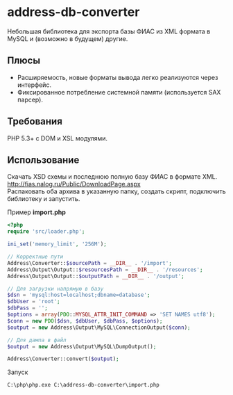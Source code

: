 address-db-converter
=========

Небольшая библиотека для экспорта базы ФИАС из XML формата в MySQL и (возможно в будущем) другие.    

Плюсы
----
  - Расширяемость, новые форматы вывода легко реализуются через интерфейс.
  - Фиксированное потребление системной памяти (используется SAX парсер).

Требования
----
PHP 5.3+ c DOM и XSL модулями.  

Использование
----
Скачать XSD схемы и последнюю полную базу ФИАС в формате XML.  
http://fias.nalog.ru/Public/DownloadPage.aspx  
Распаковать оба архива в указанную папку, создать скрипт, подключить библиотеку и запустить.

Пример **import.php**  
```php
<?php
require 'src/loader.php';

ini_set('memory_limit', '256M');

// Корректные пути
Address\Converter::$sourcePath = __DIR__ . '/import';
Address\Output\Output::$resourcesPath = __DIR__ . '/resources';
Address\Output\Output::$outputPath = __DIR__ . '/output';

// Для загрузки напрямую в базу
$dsn = 'mysql:host=localhost;dbname=database';
$dbUser = 'root';
$dbPass = '';
$options = array(PDO::MYSQL_ATTR_INIT_COMMAND => 'SET NAMES utf8');
$conn = new PDO($dsn, $dbUser, $dbPass, $options);
$output = new Address\Output\MySQL\ConnectionOutput($conn);

// Для дампа в файл
$output = new Address\Output\MySQL\DumpOutput();

Address\Converter::convert($output);
```
Запуск  
```bat
C:\php\php.exe C:\address-db-converter\import.php
